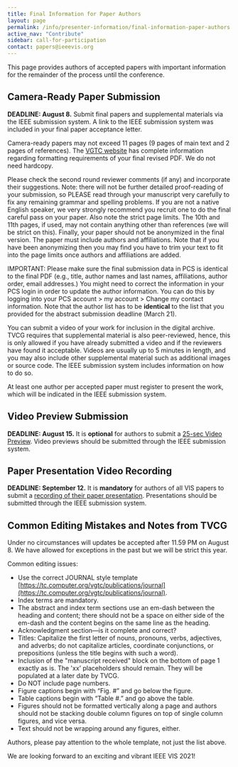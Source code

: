 ```yaml
---
title: Final Information for Paper Authors
layout: page
permalink: /info/presenter-information/final-information-paper-authors
active_nav: "Contribute"
sidebar: call-for-participation
contact: papers@ieeevis.org
---
```


This page provides authors of accepted papers with important information for the remainder of the process until the conference.

## Camera-Ready Paper Submission

**DEADLINE: August 8.** Submit final papers and supplemental materials via the IEEE submission system. A link to the IEEE submission system was included in your final paper acceptance letter.

Camera-ready papers may not exceed 11 pages (9 pages of main text and 2 pages of references). The [VGTC website](https://tc.computer.org/vgtc/publications/journal) has complete information regarding formatting requirements of your final revised PDF. We do not need hardcopy.

Please check the second round reviewer comments (if any) and incorporate their suggestions. Note: there will not be further detailed proof-reading of your submission, so PLEASE read through your manuscript very carefully to fix any remaining grammar and spelling problems. If you are not a native English speaker, we very strongly recommend you recruit one to do the final careful pass on your paper. Also note the strict page limits. The 10th and 11th pages, if used, may not contain anything other than references (we will be strict on this). Finally, your paper should not be anonymized in the final version. The paper must include authors and affiliations. Note that if you have been anonymizing then you may find you have to trim your text to fit into the page limits once authors and affiliations are added.

IMPORTANT: Please make sure the final submission data in PCS is identical to the final PDF (e.g., title, author names and last names, affiliations, author order, email addresses.) You might need to correct the information in your PCS login in order to update the author information. You can do this by logging into your PCS account > my account > Change my contact information. Note that the author list has to be **identical** to the list that you provided for the abstract submission deadline (March 21).

You can submit a video of your work for inclusion in the digital archive. TVCG requires that supplemental material is also peer-reviewed, hence, this is only allowed if you have already submitted a video and if the reviewers have found it acceptable. Videos are usually up to 5 minutes in length, and you may also include other supplemental material such as additional images or source code. The IEEE submission system includes information on how to do so.

At least one author per accepted paper must register to present the work, which will be indicated in the IEEE submission system.

## Video Preview Submission

**DEADLINE: August 15.** It is **optional** for authors to submit a [25-sec Video Preview](/year/2021/info/presenter-information/fast-forward-and-video-previews). Video previews should be submitted through the IEEE submission system.

## Paper Presentation Video Recording

**DEADLINE: September 12.** It is **mandatory** for authors of all VIS papers to submit a [recording of their paper presentation](/year/2021/info/presenter-information/talk-recording-guide). Presentations should be submitted through the IEEE submission system.

## Common Editing Mistakes and Notes from TVCG

Under no circumstances will updates be accepted after 11.59 PM on August 8. We have allowed for exceptions in the past but we will be strict this year.  

Common editing issues: 
* Use the correct JOURNAL style template [https://tc.computer.org/vgtc/publications/journal](https://tc.computer.org/vgtc/publications/journal).
* Index terms are mandatory.
* The abstract and index term sections use an em-dash between the heading and content; there should not be a space on either side of the em-dash and the content begins on the same line as the heading.
* Acknowledgment section—is it complete and correct?
* Titles: Capitalize the first letter of nouns, pronouns, verbs, adjectives, and adverbs; do not capitalize articles, coordinate conjunctions, or prepositions (unless the title begins with such a word).
* Inclusion of the "manuscript received" block on the bottom of page 1 exactly as is. The 'xx’ placeholders should remain. They will be populated at a later date by TVCG. 
* Do NOT include page numbers.
* Figure captions begin with “Fig. #” and go below the figure.
* Table captions begin with “Table #.” and go above the table.
* Figures should not be formatted vertically along a page and authors should not be stacking double column figures on top of single column figures, and vice versa. 
* Text should not be wrapping around any figures, either.

Authors, please pay attention to the whole template, not just the list above.

We are looking forward to an exciting and vibrant IEEE VIS 2021!
